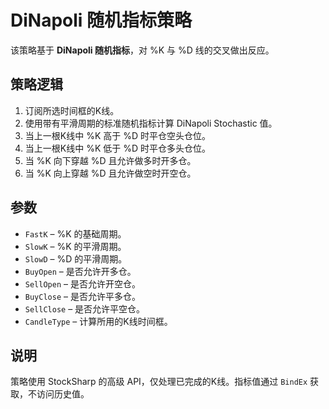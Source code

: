 # DiNapoli 随机指标策略

该策略基于 **DiNapoli 随机指标**，对 %K 与 %D 线的交叉做出反应。

## 策略逻辑

1. 订阅所选时间框的K线。
2. 使用带有平滑周期的标准随机指标计算 DiNapoli Stochastic 值。
3. 当上一根K线中 %K 高于 %D 时平仓空头仓位。
4. 当上一根K线中 %K 低于 %D 时平仓多头仓位。
5. 当 %K 向下穿越 %D 且允许做多时开多仓。
6. 当 %K 向上穿越 %D 且允许做空时开空仓。

## 参数

- `FastK` – %K 的基础周期。
- `SlowK` – %K 的平滑周期。
- `SlowD` – %D 的平滑周期。
- `BuyOpen` – 是否允许开多仓。
- `SellOpen` – 是否允许开空仓。
- `BuyClose` – 是否允许平多仓。
- `SellClose` – 是否允许平空仓。
- `CandleType` – 计算所用的K线时间框。

## 说明

策略使用 StockSharp 的高级 API，仅处理已完成的K线。指标值通过 `BindEx` 获取，不访问历史值。
